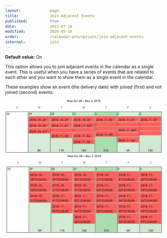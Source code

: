 ```yaml
---
layout:             page
title:              Join Adjacent Events
published:          true
date:               2022-07-18
modified:           2024-05-16
order:              /calendar-pro/options/join-adjacent-events
internal:           join
---
```

**Default value:** On

This option allows you to join adjacent events in the calendar as a single event. This is useful when you have a series of events that are related to each other and you want to show them as a single event in the calendar.

These examples show an event (the delivery date) with joined (first) and not joined (second) events:

<img src="images/event-joined.png" width="600">

<img src="images/event-not-joined.png" width="600">
